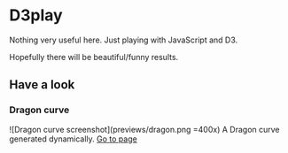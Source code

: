 D3play
======

Nothing very useful here. Just playing with JavaScript and D3.

Hopefully there will be beautiful/funny results.

Have a look
-----------

### Dragon curve
![Dragon curve screenshot](previews/dragon.png =400x)
A Dragon curve generated dynamically. [Go to page]()
